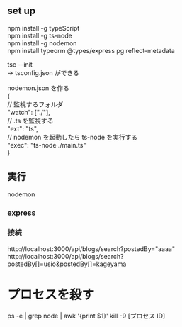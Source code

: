 ## set up

npm install -g typeScript  
npm install -g ts-node  
npm install -g nodemon  
npm install typeorm @types/express pg reflect-metadata

tsc --init  
-> tsconfig.json ができる

nodemon.json を作る  
{  
 // 監視するフォルダ  
 "watch": ["./"],  
 // .ts を監視する  
 "ext": "ts",  
 // nodemon を起動したら ts-node を実行する  
 "exec": "ts-node ./main.ts"  
}

## 実行

nodemon

### express

### 接続

http://localhost:3000/api/blogs/search?postedBy="aaaa"
http://localhost:3000/api/blogs/search?postedBy[]=usio&postedBy[]=kageyama

# プロセスを殺す

ps -e | grep node | awk '{print \$1}'
kill -9 [プロセス ID]
